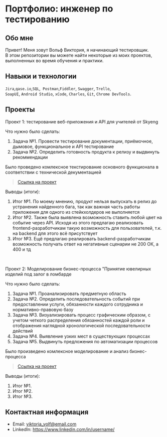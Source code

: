 # Портфолио: инженер по тестированию

## Обо мне 

Привет! Меня зовут Вольф Виктория, я начинающий тестировщик. <br>
В этом репозитории вы можете найти некоторые из моих проектов, выполненных во время обучения и практики.
<br>

## Навыки и технологии
``Jira``,``qase.io``,``SQL``,`` Postman``,``Fiddler``, ``Swagger``, ``Trello``, <br>
``SoapUI``, ``Android Studio``, ``xCode``, ``Charles``, ``Git``, ``Chrome DevTools``.


## Проекты

<p> Проект 1: тестирование веб-приложения и API для учителей от Skyeng</p>
<p>Что нужно было сделать:<p>
<ol>
  <li>Задача №1. Провести тестирование документации, приёмочное, дымовое, функциональное и API тестирование</li>
  <li>Задача №2. Определить готовность продукта к релизу и выдвинуть рекоммендации</li>
</ol>

<p>Было проведено комлексное текстирование основного функционала в соответствии с технической декументацией<p>

> <a href="https://harmless-helenium-63c.notion.site/1-2-29f350853efd44e597d9ae17202506a5?pvs=4">Ссылка на проект</a>

 <p>Выводы (итоги):<p>
<ol>
  <li>Итог №1. По моему мнению, продукт нельзя выпускать в релиз до устранения найденного бага, так как важная часть работы приложения для одного из стейкхолдеров не выполняется</li>
  <li>Итог №2. Также была выявлена возможность ставить любой цвет на событие через API. Исходя из этого предлагаю реализовать frontend-разработчикам такую возможность для пользователей, т.к. на backend для этого всё присутствует</li>
  <li>Итог №3. Ещё предлагаю реалировать backend-разработчикам возможность получать ответ на негативные сценарии не 200 ОК, а 400 и тд</li>
</ol>


<br> 

<p> Проект 2: Моделирование бизнес-процесса "Принятие ювелирных изделий под залог в ломбарде</p>
<p>Что нужно было сделать:<p>
<ol>
  <li>Задача №1. Проанализировать предметную область</li>
  <li>Задача №2. Определить последовательность событий при предоставлении услуги, обязанности каждого сотрудника и нормативно-правовую базу</li>
  <li>Задача №3. Визуализировать процесс графическим образом, с учетом четкого распределения обязанностей каждой роли и отображения наглядной хронологической последовательности действий</li>
  <li>Задача №4. Выявление узких мест в существующих процессах</li>
  <li>Задача №5. Выдвинуть предложения по автоматизации процессов</li>
</ol>

<p>Было произведено комлексное моделирование и анализ бизнес-процесса<p>

> <a href="https://harmless-helenium-63c.notion.site/ac3ddfba798446768a861473cfbeaf45?pvs=4">Ссылка на проект</a>

 <p>Выводы (итоги):<p>
<ol>
  <li>Итог №1. </li>
  <li>Итог №2. </li>
  <li>Итог №3. </li>
</ol>





## Контактная информация
- Email: viktoria_volf@email.com
- LinkedIn: https://www.linkedin.com/in/username/
